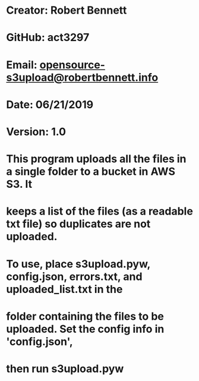 # Creator: Robert Bennett
# GitHub: act3297
# Email: opensource-s3upload@robertbennett.info
# Date: 06/21/2019
# Version: 1.0

# This program uploads all the files in a single folder to a bucket in AWS S3. It
# keeps a list of the files (as a readable txt file) so duplicates are not uploaded.

# To use, place s3upload.pyw, config.json, errors.txt, and uploaded_list.txt in the
# folder containing the files to be uploaded. Set the config info in 'config.json',
# then run s3upload.pyw